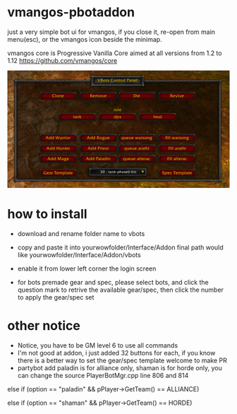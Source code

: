 # vmangos-pbotaddon
  just a very simple bot ui for vmangos, 
  if you close it, re-open from main menu(esc), or the vmangos icon beside the minimap.
  
  vmangos core is Progressive Vanilla Core aimed at all versions from 1.2 to 1.12
  https://github.com/vmangos/core

![UI](https://github.com/HerrTaeubler/vmangos-pbotaddon/blob/master/bot.jpg)

# how to install
- download and rename folder name to vbots
- copy and paste it into yourwowfolder/Interface/Addon
  final path would like yourwowfolder/Interface/Addon/vbots
- enable it from lower left corner the login screen

- for bots premade gear and spec, please select bots, and click the question mark to retrive the available gear/spec, then click the number to apply the gear/spec set


# other notice
- Notice, you have to be GM level 6 to use all commands
- I'm not good at addon, i just added 32 buttons for each, if you know there is a better way to set the gear/spec template welcome to make PR
- partybot add paladin is for alliance only, shaman is for horde only, you can change the source PlayerBotMgr.cpp line 806 and 814

else if (option == "paladin" && pPlayer->GetTeam() == ALLIANCE)

else if (option == "shaman" && pPlayer->GetTeam() == HORDE)
